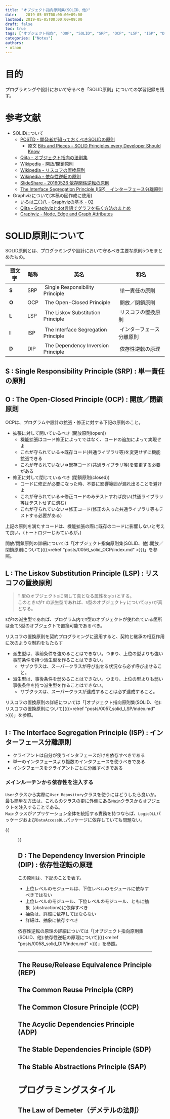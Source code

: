 ```yaml
---
title: "オブジェクト指向原則集(SOLID、他)"
date:    2019-05-05T00:00:00+09:00
lastmod: 2019-05-05T00:00:00+09:00
draft: false
toc: true
tags: ["オブジェクト指向", "OOP", "SOLID", "SRP", "OCP", "LSP", "ISP", "DIP"]
categories: ["Notes"]
authors:
- otaon
---
```


# 目的
プログラミングや設計において守るべき「SOLID原則」についての学習記録を残す。

# 参考文献
- SOLIDについて
  - [POSTD - 開発者が知っておくべきSOLIDの原則](https://postd.cc/solid-principles-every-developer-should-know/)
    - 原文 [Bits and Pieces - SOLID Principles every Developer Should Know](https://blog.bitsrc.io/solid-principles-every-developer-should-know-b3bfa96bb688)
  - [Qiita - オブジェクト指向の法則集](https://qiita.com/kenjihiranabe/items/9eddc70e279861992274)
  - [Wikipedia - 開放/閉鎖原則](https://ja.wikipedia.org/wiki/%E9%96%8B%E6%94%BE/%E9%96%89%E9%8E%96%E5%8E%9F%E5%89%87)
  - [Wikipedia - リスコフの置換原則](https://ja.wikipedia.org/wiki/%E3%83%AA%E3%82%B9%E3%82%B3%E3%83%95%E3%81%AE%E7%BD%AE%E6%8F%9B%E5%8E%9F%E5%89%87)
  - [Wikipedia - 依存性逆転の原則](https://ja.wikipedia.org/wiki/%E4%BE%9D%E5%AD%98%E6%80%A7%E9%80%86%E8%BB%A2%E3%81%AE%E5%8E%9F%E5%89%87)
  - [SlideShare - 20160526 依存関係逆転の原則](https://www.slideshare.net/ShintaroKurosawa/20160526-62511723)
  - [The Interface Segregation Principle (ISP)　インターフェース分離原則](http://etc9.hatenablog.com/entry/20090925/1253883259)
- Graphvizについて(本稿の図作成に使用)
  - [いろは二〇八 - Graphvizの基本 - 02](https://iroha208.com/categories/graphviz/02/)
  - [Qiita - Graphvizとdot言語でグラフを描く方法のまとめ](https://qiita.com/rubytomato@github/items/51779135bc4b77c8c20d)
  - [Graphviz - Node, Edge and Graph Attributes](https://www.graphviz.org/doc/info/attrs.html)

# SOLID原則について
SOLID原則とは、プログラミングや設計において守るべき主要な原則5つをまとめたもの。

|&nbsp;頭文字|&nbsp;略称|&nbsp;英名|&nbsp;和名|
|---|---|---|---|
| &nbsp;**S** | &nbsp;SRP | &nbsp;Single Responsibility Principle     | &nbsp;単一責任の原則 |
| &nbsp;**O** | &nbsp;OCP | &nbsp;The Open-Closed Principle           | &nbsp;開放／閉鎖原則 |
| &nbsp;**L** | &nbsp;LSP | &nbsp;The Liskov Substitution Principle   | &nbsp;リスコフの置換原則 |
| &nbsp;**I** | &nbsp;ISP | &nbsp;The Interface Segregation Principle | &nbsp;インターフェース分離原則 |
| &nbsp;**D** | &nbsp;DIP | &nbsp;The Dependency Inversion Principle  | &nbsp;依存性逆転の原理 |

## **S** : Single Responsibility Principle (SRP) : 単一責任の原則

## **O** : The Open-Closed Principle (OCP) : 開放／閉鎖原則
OCPは、プログラムや設計の拡張・修正に対する下記の原則のこと。

- 拡張に対して開いているべき (開放原則(open))
  - 機能拡張はコード修正によってではなく、コードの追加によって実現せよ
  - これが守られている⇒既存コード(共通ライブラリ等)を変更せずに機能拡張できる
  - これが守られていない⇒既存コード(共通ライブラリ等)を変更する必要がある
- 修正に対して閉じているべき (閉鎖原則(closed))
  - コードに修正が必要になった時、不要に影響範囲が漏れ出ることを避けよ
  - これが守られている⇒修正コードのみテストすれば良い(共通ライブラリ等はテストせずに済む)
  - これが守られていない⇒修正コード(修正の入った共通ライブラリ等もテストする必要がある)

上記の原則を満たすコードは、機能拡張の際に既存のコードに影響しないと考えて良い。(トートロジーじみているが。)  

開放/閉鎖原則の詳細については「[オブジェクト指向原則集(SOLID、他):開放／閉鎖原則について]({{<relref "posts/0056_solid_OCP/index.md" >}})」を参照。

## **L** : The Liskov Substitution Principle (LSP) : リスコフの置換原則
> `T` 型のオブジェクト`x`に関して真となる属性を`q(x)`とする。  
> このとき`S`が`T` の派生型であれば、`S`型のオブジェクト`y` について`q(y)`が真となる。

`S`が`T`の派生型であれば、プログラム内で`T`型のオブジェクトが使われている箇所は全て`S`型のオブジェクトで置換可能であるべき。

リスコフの置換原則を契約プログラミングに適用すると、契約と継承の相互作用に次のような制約をもたらす

- 派生型は、事前条件を強めることはできない。つまり、上位の型よりも強い事前条件を持つ派生型を作ることはできない。
  - サブクラスは、スーパークラスが呼び出せる状況なら必ず呼び出せること。
- 派生型は、事後条件を弱めることはできない。つまり、上位の型よりも弱い事後条件を持つ派生型を作ることはできない。
  - サブクラスは、スーパークラスが達成することは必ず達成すること。

リスコフの置換原則の詳細については「[オブジェクト指向原則集(SOLID、他):リスコフの置換原則について]({{<relref "posts/0057_solid_LSP/index.md" >}})」を参照。

## **I** : The Interface Segregation Principle (ISP) : インターフェース分離原則
- クライアントは自分が使うインタフェースだけを依存すべきである
- 単一のインタフェースより複数のインタフェースを使うべきである
- インタフェースをクライアントごとに分離すべきである

### メインルーチンから依存性を注入する
`User`クラスから実際に`User Repository`クラスを使うにはどうしたら良いか。  
最も簡単な方法は、これらのクラスの更に外側にある`Main`クラスからオブジェクトを注入することである。  
`Main`クラスがアプリケーション全体を統括する責務を持つならば、`LogicDLL`パッケージおよび`DataAccessDLL`パッケージに依存していても問題ない。

{{<figure src="DI4.png" alt="DI4" width="300" align="aligncenter">}}

## **D** : The Dependency Inversion Principle (DIP) : 依存性逆転の原理
この原則は、下記のことを表す。

- 上位レベルのモジュールは、下位レベルのモジュールに依存すべきではない
- 上位レベルのモジュール、下位レベルのモジュール、ともに抽象（abstractions)に依存すべき
- 抽象は、詳細に依存してはならない
- 詳細は、抽象に依存すべき

依存性逆転の原理の詳細については「[オブジェクト指向原則集(SOLID、他):依存性逆転の原理について]({{<relref "posts/0058_solid_DIP/index.md" >}})」を参照。

----

## The Reuse/Release Equivalence Principle (REP)

## The Common Reuse Principle (CRP)

## The Common Closure Principle (CCP)

## The Acyclic Dependencies Principle (ADP)

## The Stable Dependencies Principle (SDP)

## The Stable Abstractions Principle (SAP)


# プログラミングスタイル
## The Law of Demeter（デメテルの法則）
	


